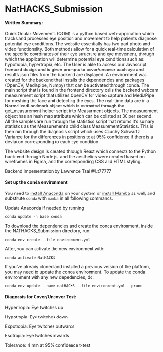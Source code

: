 # NatHACKS_Submission

#### Written Summary:

Quick Ocular Movements (QOM) is a python based web-application which tracks and processes eye position and movement to help patients diagnose potential eye conditions. The website essentially has two part photo and video functionality. Both methods allow for a quick real-time calculation of the specific coordinates of their eye structure and eye movement, through which the application will determine potential eye conditions such as: hypotropia, hypertropia, etc. The User is able to access our Javascript frontend design and is given prompts to cover/uncover each eye and result’s json files from the backend are displayed. An environment was created for the backend that installs the dependencies and packages (OpenCV, Mediapipe, Numpy) that can be activated through conda. The main script that is found in the frontend directory calls the backend webcam measurement script that utilizes OpenCV for video capture and MediaPipe for meshing the face and detecting the eyes. The real-time data are in a NormalizedLandmark object which is extracted through the get_measurement helper script into Measurment objects. The measurement object has an hash map attribute which can be collated at 30 per second. All the samples are run through the statistics script that returns it’s sumary statistics as the Measurement’s child class MeasurementStatistics. This is then run through the diagnosis script which uses Cauchy Schwartz Variance for the differences in positions to at 95% confidence if there is a deviation corresponding to each eye condition. 

The website design is created through React which connects to the Python back-end through Node.js, and the aesthetics were created based on wireframes in Figma, and 
the corresponding CSS and HTML styling.

Backend impementation by Lawrence Tsai @Lt77777



#### Set up the conda environment

You need to [install Anaconda](https://docs.anaconda.com/anaconda/install/index.html) on your system or [install Mamba](https://github.com/mamba-org/mamba) as well, and substitute `conda` with `mamba` in all following commands.

Update Anaconda if needed by running 
```
conda update -n base conda
```

To download the dependencies and create the conda environment, inside the NATHACKS_Submission directory, run:
```
conda env create --file environment.yml
```

After, you can activate the new environment with: 
```
conda activate NatHACKS
```

If you've already cloned and installed a previous version of the platform, you may need to update the conda environment. To update the conda environment with any new depedencies, do:
```
conda env update --name natHACKS --file environment.yml --prune
```

#### Diagnosis for Cover/Uncover Test:

Hypertropia: Eye twitches up

Hypotropia: Eye twitches down

Expotropia: Eye twitches outwards

Esotropia: Eye twitches inwards

Tolerance: 4 mm at 95% confidence t-test
